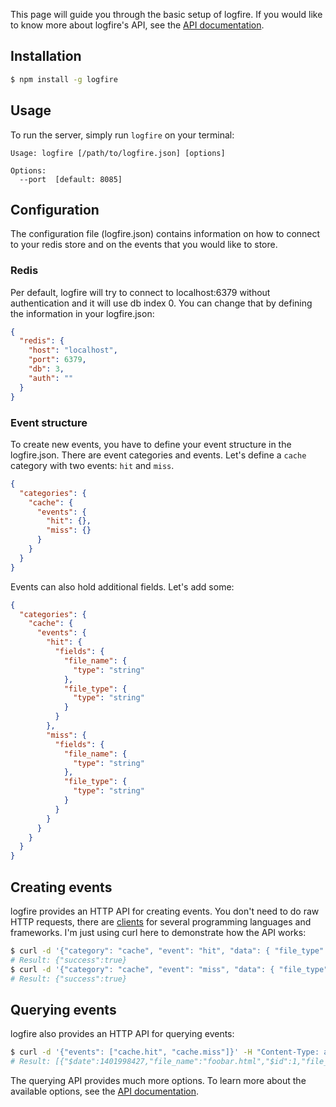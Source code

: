 This page will guide you through the basic setup of logfire. If you would like to know more about logfire's API, see the [API documentation](api.md).

## Installation

```bash
$ npm install -g logfire
```

## Usage

To run the server, simply run `logfire` on your terminal:

```
Usage: logfire [/path/to/logfire.json] [options]

Options:
  --port  [default: 8085]
```

## Configuration

The configuration file (logfire.json) contains information on how to connect to your redis store and on the events that you would like to store.

### Redis

Per default, logfire will try to connect to localhost:6379 without authentication and it will use db index 0. You can change that by defining the information in your logfire.json:

```json
{
  "redis": {
    "host": "localhost",
    "port": 6379,
    "db": 3,
    "auth": ""
  }
}
```

### Event structure

To create new events, you have to define your event structure in the logfire.json. There are event categories and events. Let's define a `cache` category with two events: `hit` and `miss`.

```json
{
  "categories": {
    "cache": {
      "events": {
        "hit": {},
        "miss": {}
      }
    }
  }
}
```

Events can also hold additional fields. Let's add some:

```json
{
  "categories": {
    "cache": {
      "events": {
        "hit": {
          "fields": {
            "file_name": {
              "type": "string"
            },
            "file_type": {
              "type": "string"
            }
          }
        },
        "miss": {
          "fields": {
            "file_name": {
              "type": "string"
            },
            "file_type": {
              "type": "string"
            }
          }
        }
      }
    }
  }
}
```

## Creating events

logfire provides an HTTP API for creating events. You don't need to do raw HTTP requests, there are [clients](clients.md) for several programming languages and frameworks. I'm just using curl here to demonstrate how the API works:

```bash
$ curl -d '{"category": "cache", "event": "hit", "data": { "file_type": "html", "file_name": "foobar.html" }}' -H "Content-Type: application/json" http://localhost:8085/events
# Result: {"success":true}
$ curl -d '{"category": "cache", "event": "miss", "data": { "file_type": "html", "file_name": "foobar.html" }}' -H "Content-Type: application/json" http://localhost:8085/events
# Result: {"success":true}
```

## Querying events

logfire also provides an HTTP API for querying events:

```bash
$ curl -d '{"events": ["cache.hit", "cache.miss"]}' -H "Content-Type: application/json" http://localhost:8085/query
# Result: [{"$date":1401998427,"file_name":"foobar.html","$id":1,"file_type":"html"},{"$date":1401998444,"file_name":"foobar.html","$id":2,"file_type":"html"}]
```

The querying API provides much more options. To learn more about the available options, see the [API documentation](api.md).
